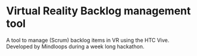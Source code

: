 # Virtual Reality Backlog management tool

A tool to manage (Scrum) backlog items in VR using the HTC Vive. Developed by Mindloops during a week long hackathon.
